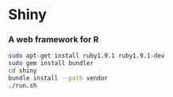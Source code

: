 # Shiny
### A web framework for R

```sh
sudo apt-get install ruby1.9.1 ruby1.9.1-dev
sudo gem install bundler
cd shiny
bundle install --path vendor
./run.sh
```